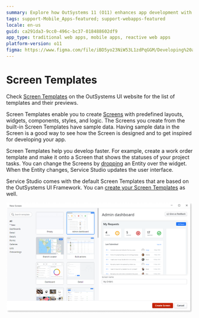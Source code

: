 ```yaml
---
summary: Explore how OutSystems 11 (O11) enhances app development with customizable Screen Templates featuring predefined layouts and components.
tags: support-Mobile_Apps-featured; support-webapps-featured
locale: en-us
guid: ca291da3-9cc0-496c-bc37-018488602df9
app_type: traditional web apps, mobile apps, reactive web apps
platform-version: o11
figma: https://www.figma.com/file/iBD5yo23NiW53L1zdPqGGM/Developing%20an%20Application?node-id=186:42
---
```


# Screen Templates

<div class="info" markdown="1">

Check <a href="https://outsystemsui.outsystems.com/OutSystemsUIWebsite/ScreenOverview" title="Demos and previews of Screen Templates">Screen Templates</a> on the OutSystems UI website for the list of templates and their previews.

</div>

Screen Templates enable you to create [Screens](../screens/intro.md) with predefined layouts, widgets, components, styles, and logic. The Screens you create from the built-in Screen Templates have sample data. Having sample data in the Screen is a good way to see how the Screen is designed and to get inspired for developing your app.

Screen Templates help you develop faster. For example, create a work order template and make it onto a Screen that shows the statuses of your project tasks. You can change the Screens by [dropping](<replace-data.md>) an Entity over the widget. When the Entity changes, Service Studio updates the user interface.

Service Studio comes with the default Screen Templates that are based on the OutSystems UI Framework. You can [create your Screen Templates](<create-screen-template.md>) as well.

![Mobile view of the New Screen window in Service Studio](images/new-screen-window-mobile.png "New Screen Window on Mobile")
